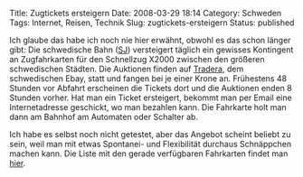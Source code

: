 Title: Zugtickets ersteigern
Date: 2008-03-29 18:14
Category: Schweden
Tags: Internet, Reisen, Technik
Slug: zugtickets-ersteigern
Status: published

Ich glaube das habe ich noch nie hier erwähnt, obwohl es das schon
länger gibt: Die schwedische Bahn ([SJ](http://www.sj.se)) versteigert
täglich ein gewisses Kontingent an Zugfahrkarten für den Schnellzug
X2000 zwischen den größeren schwedischen Städten. Die Auktionen finden
auf [Tradera](http://www.tradera.com), dem schwedischen Ebay, statt und
fangen bei je einer Krone an. Frühestens 48 Stunden vor Abfahrt
erscheinen die Tickets dort und die Auktionen enden 8 Stunden vorher.
Hat man ein Ticket ersteigert, bekommt man per Email eine
Internetadresse geschickt, wo man bezahlen kann. Die Fahrkarte holt man
dann am Bahnhof am Automaten oder Schalter ab.

Ich habe es selbst noch nicht getestet, aber das Angebot scheint beliebt
zu sein, weil man mit etwas Spontanei- und Flexibilität durchaus
Schnäppchen machen kann. Die Liste mit den gerade verfügbaren Fahrkarten
findet man
[hier](http://www.tradera.com/category/category.aspx?ftgnr=1387119).

